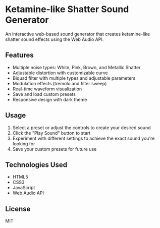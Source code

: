 # Ketamine-like Shatter Sound Generator

An interactive web-based sound generator that creates ketamine-like shatter sound effects using the Web Audio API.

## Features

- Multiple noise types: White, Pink, Brown, and Metallic Shatter
- Adjustable distortion with customizable curve
- Biquad filter with multiple types and adjustable parameters
- Modulation effects (tremolo and filter sweep)
- Real-time waveform visualization
- Save and load custom presets
- Responsive design with dark theme

## Usage

1. Select a preset or adjust the controls to create your desired sound
2. Click the "Play Sound" button to start
3. Experiment with different settings to achieve the exact sound you're looking for
4. Save your custom presets for future use

## Technologies Used

- HTML5
- CSS3
- JavaScript
- Web Audio API

## License

MIT
